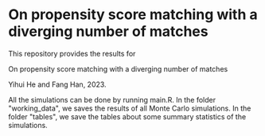 # On propensity score matching with a diverging number of matches

This repository provides the results for

On propensity score matching with a diverging number of matches

Yihui He and Fang Han, 2023.

All the simulations can be done by running main.R. In the folder "working_data", we saves the results of all Monte Carlo simulations. In the folder "tables", we save the tables about some summary statistics of the simulations.
